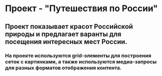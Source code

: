 # Проект - "Путешествия по России"
## Проект показывает красот Российской природы и предлагает варанты для посещения интересных мест России.
### На проекте используются grid-элементы для построения сеток с картинками, а также используются медиа-запросы для разных форматов отображения контента.
